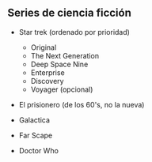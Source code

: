 ## Series de **ciencia ficción** 

- Star trek (ordenado por prioridad)
	- Original
	- The Next Generation
	- Deep Space Nine
	- Enterprise
	- Discovery
	- Voyager (opcional)
	
- El prisionero (de los 60's, no la nueva)
- Galactica
- Far Scape
- Doctor Who 
